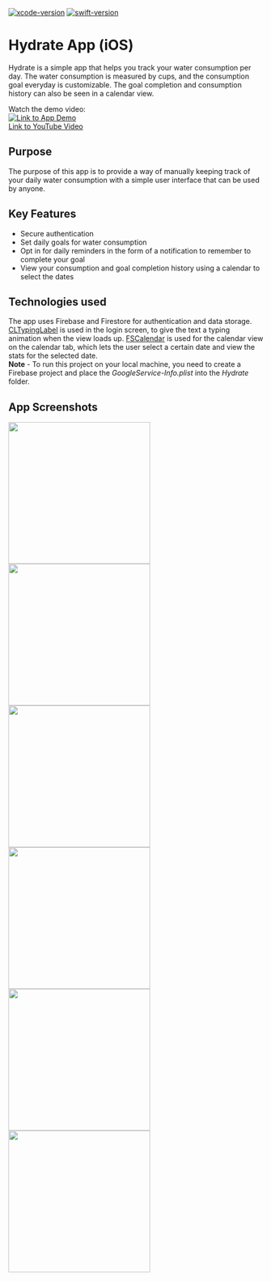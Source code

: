 [![xcode-version](https://img.shields.io/badge/xcode-11-brightgreen)](https://developer.apple.com/xcode/)
[![swift-version](https://img.shields.io/badge/swift-5-orange)](https://github.com/apple/swift)


# Hydrate App (iOS)

Hydrate is a simple app that helps you track your water consumption per day. The water consumption is measured by cups, and the consumption goal everyday is customizable. The goal completion and consumption history can also be seen in a calendar view.

Watch the demo video:    
[![Link to App Demo](http://img.youtube.com/vi/Axu7xvnobP8/0.jpg)](http://www.youtube.com/watch?v=Axu7xvnobP8 "Hydrate App Demo")    
[Link to YouTube Video](https://youtu.be/Axu7xvnobP8)

## Purpose 
The purpose of this app is to provide a way of manually keeping track of your daily water consumption with a simple user interface that can be used by anyone. 

## Key Features
- Secure authentication
- Set daily goals for water consumption
- Opt in for daily reminders in the form of a notification to remember to complete your goal
- View your consumption and goal completion history using a calendar to select the dates 

## Technologies used
The app uses Firebase and Firestore for authentication and data storage. [CLTypingLabel](https://cocoapods.org/pods/CLTypingLabel) is used in the login screen, to give the text a typing animation when the view loads up. [FSCalendar](https://cocoapods.org/pods/FSCalendar) is used for the calendar view on the calendar tab, which lets the user select a certain date and view the stats for the selected date.    
**Note** - To run this project on your local machine, you need to create a Firebase project and place the *GoogleService-Info.plist* into the *Hydrate* folder.

## App Screenshots 
<p float="left">
  <img src="screenshots/ss1.png" width="280" />
  <img src="screenshots/ss2.png" width="280" /> 
  <img src="screenshots/ss3.png" width="280" />
  <img src="screenshots/ss4.png" width="280" />
  <img src="screenshots/ss5.png" width="280" />
  <img src="screenshots/ss6.png" width="280" />
</p>
